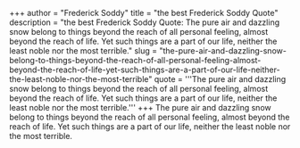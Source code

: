 +++
author = "Frederick Soddy"
title = "the best Frederick Soddy Quote"
description = "the best Frederick Soddy Quote: The pure air and dazzling snow belong to things beyond the reach of all personal feeling, almost beyond the reach of life. Yet such things are a part of our life, neither the least noble nor the most terrible."
slug = "the-pure-air-and-dazzling-snow-belong-to-things-beyond-the-reach-of-all-personal-feeling-almost-beyond-the-reach-of-life-yet-such-things-are-a-part-of-our-life-neither-the-least-noble-nor-the-most-terrible"
quote = '''The pure air and dazzling snow belong to things beyond the reach of all personal feeling, almost beyond the reach of life. Yet such things are a part of our life, neither the least noble nor the most terrible.'''
+++
The pure air and dazzling snow belong to things beyond the reach of all personal feeling, almost beyond the reach of life. Yet such things are a part of our life, neither the least noble nor the most terrible.
